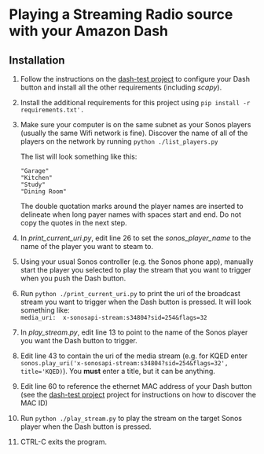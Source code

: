 Playing a Streaming Radio source with your Amazon Dash
===
Installation
---
1. Follow the instructions on the [dash-test project](https://github.com/KeanWong/dash-test) to configure your Dash button and install all the other requirements (including _scapy_).
 2. Install the additional requirements for this project using `pip install -r requirements.txt'.`
 3. Make sure your computer is on the same subnet as your Sonos players (usually the same Wifi network is fine). Discover the name of all of the players on the network by running `python ./list_players.py`

    The list will look something like this:

    `"Garage"`  
    `"Kitchen"`  
    `"Study"`  
    `"Dining Room"`  

     The double quotation marks around the player names are inserted to delineate when long payer names with spaces start and end. Do not copy the quotes in the next step.
 4. In _print_current_uri.py_, edit line 26 to set the _sonos_player_name_ to the name of the player you want to steam to.
 5. Using your usual Sonos controller (e.g. the Sonos phone app), manually start the player you selected to play the stream that you want to trigger when you push the Dash button.
 6. Run `python ./print_current_uri.py` to print the uri of the broadcast stream you want to trigger when the Dash button is pressed.  It will look something like:  
  `media_uri:  x-sonosapi-stream:s34804?sid=254&flags=32`
 7. In _play_stream.py_, edit line 13 to point to the name of the Sonos player you want the Dash button to trigger.
 8. Edit line 43 to contain the uri of the media stream (e.g. for KQED enter `sonos.play_uri('x-sonosapi-stream:s34804?sid=254&flags=32', title='KQED)`).  You **must** enter a title, but it can be anything.
 9. Edit line 60 to reference the ethernet MAC address of your Dash button (see the [dash-test project](https://github.com/KeanWong/dash-test) project for instructions on how to discover the MAC ID)
 10. Run `python ./play_stream.py` to play the stream on the target Sonos player when the Dash button is pressed.
 11. CTRL-C exits the program. 